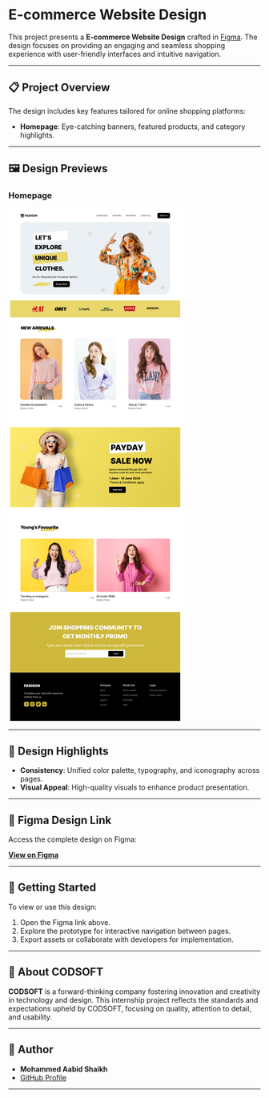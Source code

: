 # E-commerce Website Design

This project presents a **E-commerce Website Design** crafted in [Figma](https://www.figma.com). The design focuses on providing an engaging and seamless shopping experience with user-friendly interfaces and intuitive navigation.

---

## 📋 Project Overview

The design includes key features tailored for online shopping platforms:
- **Homepage**: Eye-catching banners, featured products, and category highlights.

---

## 🖼️ Design Previews

### Homepage
![Homepage](https://github.com/Mohammed-Aabid-Shaikh/CODSOFT/blob/main/Task_4/E-Commerce%20Website2.jpg)

---

## 🎨 Design Highlights

- **Consistency**: Unified color palette, typography, and iconography across pages.
- **Visual Appeal**: High-quality visuals to enhance product presentation.

---

## 🔗 Figma Design Link

Access the complete design on Figma:

[**View on Figma**](https://www.figma.com/design/SkWKT2n1QfsG3N58UDYcaI/E-Commerce-Website?node-id=0-1&t=Van4j08cs7fxTumK-1)

---

## 🚀 Getting Started

To view or use this design:
1. Open the Figma link above.
2. Explore the prototype for interactive navigation between pages.
3. Export assets or collaborate with developers for implementation.

---

## 📝 About CODSOFT

**CODSOFT** is a forward-thinking company fostering innovation and creativity in technology and design. This internship project reflects the standards and expectations upheld by CODSOFT, focusing on quality, attention to detail, and usability.

---

## 👤 Author

- **Mohammed Aabid Shaikh**
- [GitHub Profile](https://github.com/Mohammed-Aabid-shaikh)

---